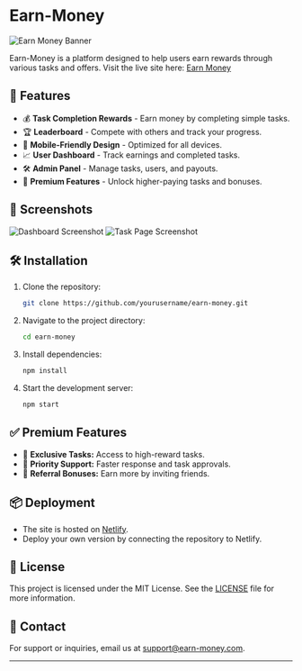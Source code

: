 # Earn-Money

![Earn Money Banner](https://earn-money1.netlify.app/your-banner-image.png)

Earn-Money is a platform designed to help users earn rewards through various tasks and offers. Visit the live site here: [Earn Money](https://earn-money1.netlify.app/)

## 🚀 Features

- 💰 **Task Completion Rewards** - Earn money by completing simple tasks.
- 🏆 **Leaderboard** - Compete with others and track your progress.
- 📱 **Mobile-Friendly Design** - Optimized for all devices.
- 📈 **User Dashboard** - Track earnings and completed tasks.
- 🛠️ **Admin Panel** - Manage tasks, users, and payouts.
- 🏅 **Premium Features** - Unlock higher-paying tasks and bonuses.

## 📸 Screenshots

![Dashboard Screenshot](https://earn-money1.netlify.app/dashboard-screenshot.png)
![Task Page Screenshot](https://earn-money1.netlify.app/task-page-screenshot.png)

## 🛠️ Installation

1. Clone the repository:
   ```bash
   git clone https://github.com/yourusername/earn-money.git
   ```

2. Navigate to the project directory:
   ```bash
   cd earn-money
   ```

3. Install dependencies:
   ```bash
   npm install
   ```

4. Start the development server:
   ```bash
   npm start
   ```

## ✅ Premium Features

- 🎯 **Exclusive Tasks:** Access to high-reward tasks.
- 🚀 **Priority Support:** Faster response and task approvals.
- 🤑 **Referral Bonuses:** Earn more by inviting friends.

## 📦 Deployment

- The site is hosted on [Netlify](https://earn-money1.netlify.app/).
- Deploy your own version by connecting the repository to Netlify.

## 📝 License

This project is licensed under the MIT License. See the [LICENSE](LICENSE) file for more information.

## 💌 Contact

For support or inquiries, email us at [support@earn-money.com](mailto:support@earn-money.com).

---
